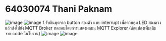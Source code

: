 # 64030074 Thani Paknam
![image](https://github.com/tnpn2545/MQTT_Lab_II/assets/115066414/9716c538-33dd-4203-8158-2acfd2dff824)
![image](https://github.com/tnpn2545/MQTT_Lab_II/assets/115066414/a73a3bea-0cba-4958-bf31-ab27ef84b9a5)
1.รับอินพุตจาก button สองตัว แบบ interrupt เพื่อควบคุม LED สองดวง แล้วส่งไปยัง MQTT Broker ทดสอบโดยการแสดงผลบน MQTT Explorer (ดัดแปลงเพิ่มเติมจาก code ในใบงาน)
![image](https://github.com/tnpn2545/MQTT_Lab_II/assets/115066414/759076ce-c2ca-4380-80a5-043d1ad0344b)
![image](https://github.com/tnpn2545/MQTT_Lab_II/assets/115066414/54293846-64ca-4f5c-a2b4-5475f4c24a14)

